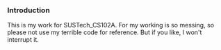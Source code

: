 ### Introduction

This is my work for SUSTech_CS102A. For my working is so messing, so please not use my terrible code for reference. But if you like, I won't interrupt it.